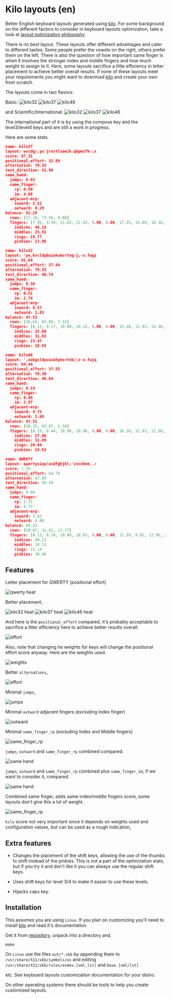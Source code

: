 # Kilo layouts (en)

Better English keyboard layouts 
generated using [kilo](https://www.tghaleb.eu.org/kilo).
For some background on the different factors to consider in keyboard
layouts optimization, take a look at 
[layout optimization philosophy](https://www.tghaleb.eu.org/kilo/#philosophy/).

There is no *best* layout. These layouts offer different advantages
and cater to different tastes. Some people prefer the vowels on the
right, others prefer them on the left. There is also the question of how
important same finger is when it involves the stronger index and middle fingers
and how much weight to assign to it.
Here, some layouts sacrifice a little efficiency in letter placement
to achieve better overall results. If none of these layouts
meet your requirements you might want to download [kilo](https://www.tghaleb.eu.org/kilo) and create your own from scratch.

The layouts come in two flavors:

Basic:
![kilo32](images/kilo32.svg)
![kilo37](images/kilo37.svg)
![kilo46](images/kilo46.svg)


and Scientific/International:
![kilo32](images/kilo32s.svg)
![kilo37](images/kilo37s.svg)
![kilo46](images/kilo46s.svg)

The international part of it is by using the compose key and the
level3/level4 keys and are still a work in progress.

Here are some stats.

```json
name: kilo37
layout: wvcdg/,yu'jrnstloaeih.qbpmzfk-;x
score: 87.31
positional_effort: 32.89
alternation: 70.33
text_direction: 51.90
same_hand:
  jumps: 0.03
  same_finger:
    rp: 0.40
    im: 4.06
  adjacent-mrp:
    inward: 2.52
    outward: 0.29
balance: 52.29
  rows: [17.18, 73.56, 9.08]
  fingers: [7.95, 9.59, 11.82, 22.93, 0.00, 0.00, 17.25, 14.09, 10.18, 6.01]
    indices: 40.18
    middles: 25.91
    rings: 19.77
    pinkies: 13.96

name: kilo32
layout: 'yo,kvcldpbaiehumsrtnq/j;-x.fwgz
score: 61.64
positional_effort: 37.44
alternation: 70.33
text_direction: 46.74
same_hand:
  jumps: 0.36
  same_finger:
    rp: 0.51
    im: 2.74
  adjacent-mrp:
    inward: 6.57
    outward: 1.83
balance: 47.53
  rows: [26.63, 65.88, 7.31]
  fingers: [8.15, 9.17, 19.89, 10.32, 0.00, 0.00, 15.28, 11.93, 14.30, 10.78]
    indices: 25.60
    middles: 31.82
    rings: 23.47
    pinkies: 18.93

name: kilo46
layout: ',oukgcldpvaiehymsrtnb/;z-x.fwjq
score: 64.44
positional_effort: 37.55
alternation: 70.30
text_direction: 46.64
same_hand:
  jumps: 0.14
  same_finger:
    rp: 0.49
    im: 2.97
  adjacent-mrp:
    inward: 4.75
    outward: 1.68
balance: 47.51
  rows: [28.35, 65.97, 5.50]
  fingers: [8.15, 8.44, 19.96, 10.96, 0.00, 0.00, 16.10, 11.93, 12.50, 11.78]
    indices: 27.06
    middles: 31.89
    rings: 20.94
    pinkies: 19.93

name: QWERTY
layout: qwertyuiop[asdfghjkl;'zxcvbnm,./
score: 1.35
positional_effort: 64.74
alternation: 47.89
text_direction: 50.49
same_hand:
  jumps: 9.66
  same_finger:
    rp: 2.31
    im: 8.77
  adjacent-mrp:
    inward: 3.62
    outward: 4.00
balance: 64.23
  rows: [50.67, 31.41, 17.77]
  fingers: [8.13, 8.18, 19.09, 28.83, 0.00, 0.00, 11.29, 9.02, 12.96, 2.35]
    indices: 40.12
    middles: 28.11
    rings: 21.14
    pinkies: 10.48
```

## Features

Letter placement for QWERTY (positional effort)

![qwerty heat](images/QWERTY.heat.svg)

Better placement,

![kilo32 heat](images/kilo32.heat.svg)
![kilo37 heat](images/kilo37.heat.svg)
![kilo46 heat](images/kilo46.heat.svg)

And here is the `positional_effort` compared, it's probably acceptable 
to sacrifice a litter efficiency here to achieve better results overall. 

![effort](images/layouts.db.positional_effort.svg)

Also, note that changing he weights for keys will change the positional effort
score anyway. Here are the weights used.

![weights](images/weights.svg)

Better `alternations`,

![effort](images/layouts.db.alternation.svg)

Minimal `jumps`,

![jumps](images/layouts.db.jumps.svg)

Minimal `outward` adjacent fingers (excluding Index finger)

![outward](images/layouts.db.outward.svg)

Minimal `same_finger_rp` (excluding Index and Middle fingers)

![same_finger_rp](images/layouts.db.same_finger_rp.svg)

`jumps`, `outward` and `same_finger_rp` combined compared.

![same hand](images/layouts.db.same_hand_effort.svg)

`jumps`, `outward` and `same_finger_rp` combined plus `same_finger_im`, if we
want to consider it, compared.

![same hand](images/layouts.db.same_hand_effort_im.svg)

Combined same finger, adds same index/middle fingers score, 
some layouts don't give this a lot of weight.

![same_finger_rp](images/layouts.db.same_finger_both.svg)

`kilo` score not very important since it depends on weights used and
configuration values, but can be used as a rough indication,

## Extra features

- Changes the placement of the shift keys, allowing the use of the thumbs
to shift instead of the pinkies. This is not a part of the optimization
stats, but if you try it and don't like it you can always use the regular
shift keys.

- Uses shift keys for level 3/4 to make it easier to use these levels.
- Hijacks caps key.

## Installation


This assumes you are using `Linux`. If you plan on customizing you'll need to install
[kilo](https://www.tghaleb.eu.org/kilo) and read it's documentation.

Get it from [repository](https://github.com/tghaleb/kilo-layouts-en),
unpack into a directory and,

```console
make
```

On `Linux` use the files `out/*.xkb` by appending them to
`/usr/share/X11/xkb/symbols/us` and 
editing `/usr/share/X11/xkb/rules/evdev.[xml,lst]` 
and `base.[xml/lst]`

etc. See keyboard layouts customization documentation for your distro.

On other operating systems there should be tools
to help you create customized layouts.

